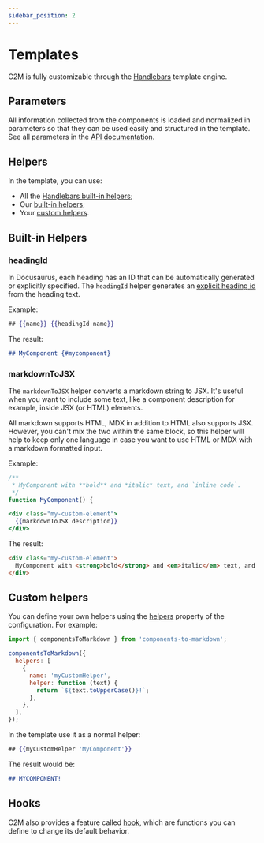 ```yaml
---
sidebar_position: 2
---
```


# Templates

C2M is fully customizable through the [Handlebars](https://handlebarsjs.com/) template engine.

## Parameters

All information collected from the components is loaded and normalized in parameters so that they can be used easily and structured in the template. See all parameters in the [API documentation](/docs/api/template-params).

## Helpers

In the template, you can use:

- All the [Handlebars built-in helpers](https://handlebarsjs.com/guide/builtin-helpers.html);
- Our [built-in helpers](#built-in-helpers);
- Your [custom helpers](#custom-helpers).

## Built-in Helpers

### headingId

In Docusaurus, each heading has an ID that can be automatically generated or explicitly specified. The `headingId` helper generates an [explicit heading id](https://docusaurus.io/docs/markdown-features/toc#heading-ids) from the heading text.

Example:

```handlebars title="template.hbs"
## {{name}} {{headingId name}}
```

The result:

```markdown title="hello.md"
## MyComponent {#mycomponent}
```

### markdownToJSX

The `markdownToJSX` helper converts a markdown string to JSX. It's useful when you want to include some text, like a component description for example, inside JSX (or HTML) elements.

All markdown supports HTML, MDX in addition to HTML also supports JSX. However, you can't mix the two within the same block, so this helper will help to keep only one language in case you want to use HTML or MDX with a markdown formatted input.

Example:

```js title="Component doc"
/**
 * MyComponent with **bold** and *italic* text, and `inline code`.
 */
function MyComponent() {
```

```handlebars title="template.hbs"
<div class="my-custom-element">
  {{markdownToJSX description}}
</div>
```

The result:

```html title="MyComponent.md"
<div class="my-custom-element">
  MyComponent with <strong>bold</strong> and <em>italic</em> text, and <code>inline code</code>.
</div>
```

## Custom helpers

You can define your own helpers using the [helpers](/docs/api/library#helpers) property of the configuration. For example:

```js
import { componentsToMarkdown } from 'components-to-markdown';

componentsToMarkdown({
  helpers: [
    {
      name: 'myCustomHelper',
      helper: function (text) {
        return `${text.toUpperCase()}!`;
      },
    },
  ],
});
```

In the template use it as a normal helper:

```handlebars title="template.hbs"
## {{myCustomHelper 'MyComponent'}}
```

The result would be:

```md title="MyComponent.md"
## MYCOMPONENT!
```

## Hooks

C2M also provides a feature called [hook](/docs/api/library#hooks), which are functions you can define to change its default behavior.
